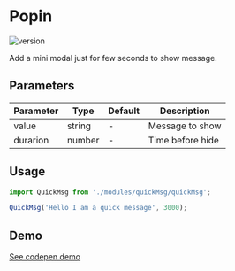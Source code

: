 
# Popin

![version](https://img.shields.io/github/manifest-json/v/Natjo/quickMsg)

Add a mini modal just for few seconds to show message.

## Parameters
| Parameter | Type | Default | Description |
| ------ | ------ | ------ | ------ |
| value | string | - | Message to show |
| durarion | number | - | Time before hide |


## Usage
```javascript
import QuickMsg from './modules/quickMsg/quickMsg';

QuickMsg('Hello I am a quick message', 3000);
```

## Demo
[See codepen demo](https://codepen.io/natjo/pen/JjoWoxQ?editors=0010)
